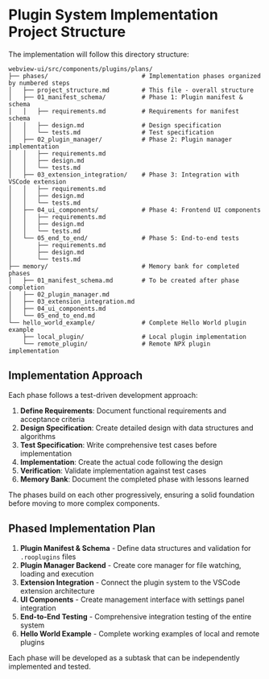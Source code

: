 # Plugin System Implementation Project Structure

The implementation will follow this directory structure:

```
webview-ui/src/components/plugins/plans/
├── phases/                          # Implementation phases organized by numbered steps
│   ├── project_structure.md         # This file - overall structure
│   ├── 01_manifest_schema/          # Phase 1: Plugin manifest & schema
│   │   ├── requirements.md          # Requirements for manifest schema
│   │   ├── design.md                # Design specification
│   │   └── tests.md                 # Test specification
│   ├── 02_plugin_manager/           # Phase 2: Plugin manager implementation
│   │   ├── requirements.md
│   │   ├── design.md
│   │   └── tests.md
│   ├── 03_extension_integration/    # Phase 3: Integration with VSCode extension
│   │   ├── requirements.md
│   │   ├── design.md
│   │   └── tests.md
│   ├── 04_ui_components/            # Phase 4: Frontend UI components
│   │   ├── requirements.md
│   │   ├── design.md
│   │   └── tests.md
│   └── 05_end_to_end/               # Phase 5: End-to-end tests
│       ├── requirements.md
│       ├── design.md
│       └── tests.md
├── memory/                          # Memory bank for completed phases
│   ├── 01_manifest_schema.md        # To be created after phase completion
│   ├── 02_plugin_manager.md
│   ├── 03_extension_integration.md
│   ├── 04_ui_components.md
│   └── 05_end_to_end.md
└── hello_world_example/             # Complete Hello World plugin example
    ├── local_plugin/                # Local plugin implementation
    └── remote_plugin/               # Remote NPX plugin implementation
```

## Implementation Approach

Each phase follows a test-driven development approach:

1. **Define Requirements**: Document functional requirements and acceptance criteria
2. **Design Specification**: Create detailed design with data structures and algorithms
3. **Test Specification**: Write comprehensive test cases before implementation
4. **Implementation**: Create the actual code following the design
5. **Verification**: Validate implementation against test cases
6. **Memory Bank**: Document the completed phase with lessons learned

The phases build on each other progressively, ensuring a solid foundation before moving to more complex components.

## Phased Implementation Plan

1. **Plugin Manifest & Schema** - Define data structures and validation for `.rooplugins` files
2. **Plugin Manager Backend** - Create core manager for file watching, loading and execution
3. **Extension Integration** - Connect the plugin system to the VSCode extension architecture
4. **UI Components** - Create management interface with settings panel integration
5. **End-to-End Testing** - Comprehensive integration testing of the entire system
6. **Hello World Example** - Complete working examples of local and remote plugins

Each phase will be developed as a subtask that can be independently implemented and tested.